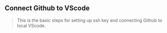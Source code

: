 ## **Connect Github to VScode**

> This is the basic steps for setting up ssh key and connecting Github to local VScode.


